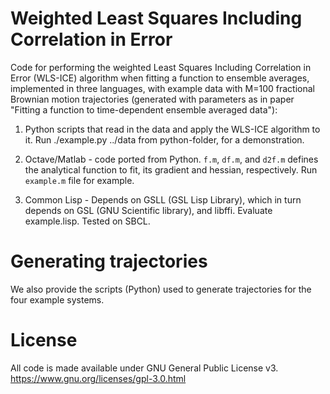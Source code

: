 # Weighted Least Squares Including Correlation in Error

Code for performing the weighted Least Squares Including Correlation in Error
(WLS-ICE) algorithm when fitting a function to ensemble averages, implemented
in three languages, with example data with M=100 fractional Brownian motion
trajectories (generated with parameters as in paper "Fitting a function to
time-dependent ensemble averaged data"):

1. Python scripts that read in the data and apply the WLS-ICE algorithm to it.
   Run ./example.py ../data from python-folder, for a demonstration.

2. Octave/Matlab - code ported from Python. `f.m`, `df.m`, and `d2f.m`
   defines the analytical function to fit, its gradient and hessian,
   respectively. Run `example.m` file for example.

3. Common Lisp - Depends on GSLL (GSL Lisp Library), which in turn depends on
   GSL (GNU Scientific library), and libffi. Evaluate example.lisp. Tested on
   SBCL.


# Generating trajectories

We also provide the scripts (Python) used to generate trajectories for the
four example systems.


# License

All code is made available under GNU General Public License v3.
https://www.gnu.org/licenses/gpl-3.0.html
